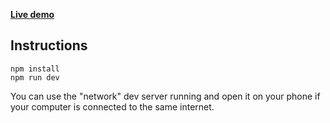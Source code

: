 


**[Live demo](https://3d-portfolio-shrey.netlify.app/)**



## Instructions

```
npm install
npm run dev
```

You can use the "network" dev server running and open it on your phone if your computer is connected to the same internet.
